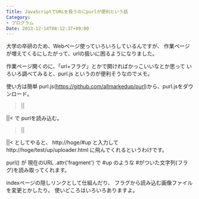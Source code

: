 ```yaml
---
Title: JavaScriptでURLを扱うのにpurlが便利という話
Category:
- プログラム
Date: 2013-12-14T08:12:37+09:00
---
```



大学の卒研のため、Webページ使っていろいろしているんですが、
作業ページが増えてくるにしたがって、urlの扱いに困るようになりました。

作業ページ開くのに、「url+フラグ」とかで開ければかっこいいなとか思って
いろいろ調べてみると、purl.js というのが便利そうなのでメモ。


使い方は簡単
purl.js(https://github.com/allmarkedup/purl)から、purl.jsをダウンロード。

>||
<script src="purl.js"></script>
||<
で purlを読み込む。

>||
<SCRIPT language="JavaScript">
  if(purl().attr('fragment') == "up"){
     location.href = "./test/up/uploader.html"
  }
</SCRIPT>
||<
としてやると、
http://hoge/#up
と入力して
http://hoge/test/up/uploader.html
に飛んでくれるというわけです。

purl() が 現在のURL
.attr('fragment') で #up のような #がついた文字列(フラグ)を読み取ってくれます。

indexページの隠しリンクとして仕組んだり、
フラグから読み込む画像ファイルを変更とかしたり。
使いどころはいろいろありますよ。
